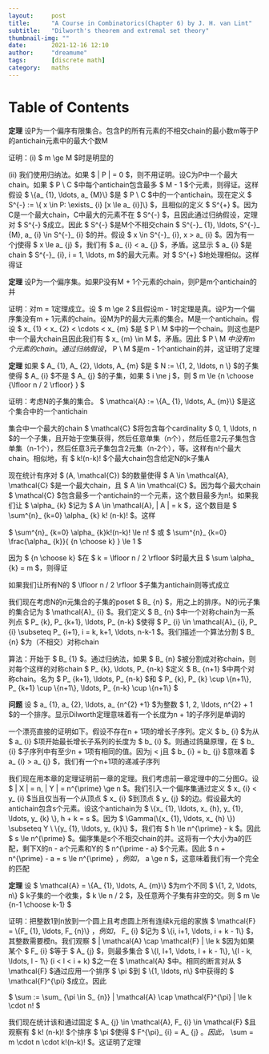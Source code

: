 ```yaml
---
layout:     post
title:      "A Course in Combinatorics(Chapter 6) by J. H. van Lint"
subtitle:   "Dilworth's theorem and extremal set theory"
thumbnail-img: ""
date:       2021-12-16 12:10
author:     "dreamume"
tags: 		[discrete math]
category:   maths
---
```

<head>
    <script src="https://cdn.mathjax.org/mathjax/latest/MathJax.js?config=TeX-AMS-MML_HTMLorMML" type="text/javascript"></script>
    <script type="text/x-mathjax-config">
        MathJax.Hub.Config({
            tex2jax: {
            skipTags: ['script', 'noscript', 'style', 'textarea', 'pre'],
            inlineMath: [['$','$']]
            }
        });
    </script>
</head>

# Table of Contents



**定理** 设P为一个偏序有限集合。包含P的所有元素的不相交chain的最小数m等于P的antichain元素中的最大个数M

证明：(i) $ m \\ge M $时是明显的

(ii) 我们使用归纳法。如果 $ \| P \| = 0 $，则不用证明。设C为P中一个最大chain。如果 $ P \\ C $中每个antichain包含最多 $ M - 1 $个元素，则得证。这样假设 $ \\{a_ {1}, \\ldots, a_ {M}\\} $是 $ P \\ C $中的一个antichain。现在定义 $ S^{-} := \\{ x \\in P: \\exists_ {i} [x \\le a_ {i}]\\} $，且相似的定义 $ S^{+} $。因为C是一个最大chain，C中最大的元素不在 $ S^{-} $，且因此通过归纳假设，定理对 $ S^{-} $成立。因此 $ S^{-} $是M个不相交chain $ S^{-}_ {1}, \\ldots, S^{-}_ {M}, a_ {i} \\in S^{-}_ {i} $的并。假设 $ x \\in S^{-}_ {i}, x > a_ {i} $。因为有一个j使得 $ x \\le a_ {j} $，我们有 $ a_ {i} < a_ {j} $，矛盾。这显示 $ a_ {i} $是chain $ S^{-}_ {i}, i = 1, \\ldots, m $的最大元素。对 $ S^{+} $地处理相似。这样得证

**定理** 设P为一个偏序集。如果P没有M + 1个元素的chain，则P是m个antichain的并

证明：对m = 1定理成立。设 $ m \\ge 2 $且假设m - 1时定理是真。设P为一个偏序集没有m + 1元素的chain。设M为P的最大元素的集合。M是一个antichain。假设 $ x_ {1} < x_ {2} < \\cdots < x_ {m} $是 $ P \\ M $中的一个chain。则这也是P中一个最大chain且因此我们有 $ x_ {m} \\in M $，矛盾。因此 $ P \\ M $中没有m个元素的chain。通过归纳假设，$ P \\ M $是m - 1个antichain的并，这证明了定理

**定理** 如果 $ A_ {1}, A_ {2}, \\ldots, A_ {m} $是 $ N := \\{1, 2, \\ldots, n \\} $的子集使得 $ A_ {i} $不是 $ A_ {j} $的子集，如果 $ i \\ne j $，则 $ m \\le {n \\choose {\\lfloor n / 2 \\rfloor} } $

证明：考虑N的子集的集合。 $ \\mathcal{A} := \\{A_ {1}, \\ldots, A_ {m}\\} $是这个集合中的一个antichain

集合中一个最大的chain $ \\mathcal{C} $将包含每个cardinality $ 0, 1, \\ldots, n $的一个子集，且开始于空集获得，然后任意单集（n个），然后任意2元子集包含单集（n-1个），然后任意3元子集包含2元集（n-2个），等。这样有n!个最大chain。相似地，有 $ k!(n-k)! $个最大chain包含给定N的k子集A

现在统计有序对 $ (A, \\mathcal{C}) $的数量使得 $ A \\in \\mathcal{A}, \\mathcal{C} $是一个最大chain，且 $ A \\in \\mathcal{C} $。因为每个最大chain $ \\mathcal{C} $包含最多一个antichain的一个元素，这个数目最多为n!。如果我们让 $ \\alpha_ {k} $记为 $ A \\in \\mathcal{A}, \| A \| = k $，这个数目是 $ \\sum^{n}_ {k=0} \\alpha_ {k} k! (n-k)! $。这样

$ \\sum^{n}_ {k=0} \\alpha_ {k}k!(n-k)! \\le n! $ 或 $ \\sum^{n}_ {k=0} \\frac{\\alpha_ {k}}{ {n \\choose k} } \\le 1 $

因为 $ {n \\choose k} $在 $ k = \\lfloor n / 2 \\rfloor $时最大且 $ \\sum \\alpha_ {k} = m $，则得证

如果我们让所有N的 $ \\lfloor n / 2 \\rfloor $子集为antichain则等式成立

我们现在考虑N的n元集合的子集的poset $ B_ {n} $，用之上的排序。N的i元子集的集合记为 $ \\mathcal{A}_ {i} $。我们定义 $ B_ {n} $中一个对称chain为一系列点 $ P_ {k}, P_ {k+1}, \\ldots, P_ {n-k} $使得 $ P_ {i} \\in \\mathcal{A}_ {i}, P_ {i} \\subseteq P_ {i+1}, i = k, k+1, \\ldots, n-k-1 $。我们描述一个算法分割 $ B_ {n} $为（不相交）对称chain

算法：开始于 $ B_ {1} $。通过归纳法，如果 $ B_ {n} $被分割成对称chain，则对每个这样的对称chain $ P_ {k}, \\ldots, P_ {n-k} $定义 $ B_ {n+1} $中两个对称chain。名为 $ P_ {k+1}, \\ldots, P_ {n-k} $和 $ P_ {k}, P_ {k} \\cup \\{n+1\\}, P_ {k+1} \\cup \\{n+1\\}, \\ldots, P_ {n-k} \\cup \\{n+1\\} $

**问题** 设 $ a_ {1}, a_ {2}, \\ldots, a_ {n^{2} +1} $为整数 $ 1, 2, \\ldots, n^{2} + 1 $的一个排序。显示Dilworth定理意味着有一个长度为n + 1的子序列是单调的

一个漂亮直接的证明如下。假设不存在n + 1项的增长子序列。定义 $ b_ {i} $为从 $ a_ {i} $项开始最长增长子系列的长度为 $ b_ {i} $。则通过鸽巢原理，在 $ b_ {i} $子序列中有至少n + 1项有相同的值。因为j < j且 $ b_ {i} = b_ {j} $意味着 $ a_ {i} > a_ {j} $，我们有一个n+1项的递减子序列

我们现在用本章的定理证明前一章的定理。我们考虑前一章定理中的二分图G。设 $ \| X \| = n, \| Y \| = n^{\\prime} \\ge n $。我们引入一个偏序集通过定义 $ x_ {i} < y_ {i} $当且仅当有一个从顶点 $ x_ {i} $到顶点 $ y_ {j} $的边。假设最大的antichain包含s个元素。设这个antichain为 $ \\{x_ {1}, \\ldots, x_ {h}, y_ {1}, \\ldots, y_ {k} \\}, h + k = s $。因为 $ \\Gamma(\\{x_ {1}, \\ldots, x_ {h} \\}) \\subseteq Y \\ \\{y_ {1}, \\ldots, y_ {k}\\} $，我们有 $ h \\le n^{\\prime} - k $。因此 $ s \\le n^{\\prime} $。偏序集是s个不相交chain的并。这将有一个大小为a的匹配，剩下X的n - a个元素和Y的 $ n^{\\prime - a} $个元素。因此 $ n + n^{\\prime} - a = s \\le n^{\\prime} $，例如，$ a \\ge n $，这意味着我们有一个完全的匹配

**定理** 设 $ \\mathcal{A} = \\{A_ {1}, \\ldots, A_ {m}\\} $为m个不同 $ \\{1, 2, \\ldots, n\\} $ k子集的一个收集，$ k \\le n / 2 $，及任意两个子集有非空的交。则 $ m \\le {n-1 \\choose k-1} $

证明：把整数1到n放到一个圆上且考虑圆上所有连续k元组的家族 $ \\mathcal{F} = \\{F_ {1}, \\ldots, F_ {n}\\} $，例如，$ F_ {i} $记为 $ \\{i, i+1, \\ldots, i + k - 1\\} $，其整数需要模n。我们观察 $ \| \\mathcal{A} \\cap \\mathcal{F} \| \\le k $因为如果某个 $ F_ {i} $等于 $ A_ {j} $，则最多集合 $ \\{l, l+1, \\ldots, l + k - 1\\}, \\{l - k, \\ldots, l - 1\\} (i < l < i + k) $之一在 $ \\mathcal{A} $中。相同的断言对从 $ \\mathcal{F} $通过应用一个排序 $ \\pi $到 $ \\{1, \\ldots, n\\} $中获得的 $ \\mathcal{F}^{\\pi} $成立。因此

$ \\sum := \\sum_ {\\pi \\in S_ {n}} \| \\mathcal{A} \\cap \\mathcal{F}^{\\pi} \| \\le k \\cdot n! $

我们现在统计该和通过固定 $ A_ {j} \\in \\mathcal{A}, F_ {i} \\in \\mathcal{F} $且观察有 $ k! (n-k)! $个排序 $ \\pi $使得 $ F^{\\pi}_ {i} = A_ {j} $。因此，$ \\sum = m \\cdot n \\cdot k!(n-k)! $。这证明了定理
